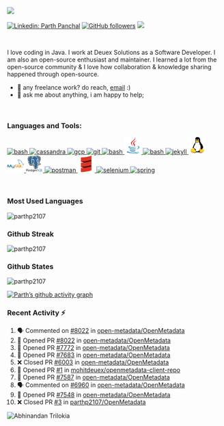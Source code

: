 [//]: # (### Hi there 👋)

<!--
**parthp2107/parthp2107** is a ✨ _special_ ✨ repository because its `README.md` (this file) appears on your GitHub profile.

Here are some ideas to get you started:

- 🔭 I’m currently working on ...
- 🌱 I’m currently learning ...
- 👯 I’m looking to collaborate on ...
- 🤔 I’m looking for help with ...
- 💬 Ask me about ...
- 📫 How to reach me: ...
- 😄 Pronouns: ...
- ⚡ Fun fact: ...
-->

[//]: # (<p align="center"><img alt="GIF" src="https://github.com/abhisheknaiidu/abhisheknaiidu/blob/master/code.gif?raw=true"/></p>)
<br />
<p align="left"><img src="https://readme-typing-svg.herokuapp.com?color=%696969&size=24&width=500&height=36&lines=Hey+%F0%9F%91%8B+This+is+Parth+Panchal;Software+Engineer+%F0%9F%A7%91%E2%80%8D%F0%9F%92%BB;OpenSource+Contributor+%F0%9F%91%A8%F0%9F%8F%BB%E2%80%8D%F0%9F%92%BB;Tech+Lover"/></p>

[![Linkedin: Parth Panchal](https://img.shields.io/badge/-Parth_Panchal-blue?style=flat-square&logo=Linkedin&logoColor=white&link=https://www.linkedin.com/in/parth-panchal-687682195/)](https://www.linkedin.com/in/parth-panchal-687682195/)
[![GitHub followers](https://img.shields.io/github/followers/parthp2107?label=Follow&style=social)](https://github.com/parthp2107)
![](https://visitor-badge.glitch.me/badge?page_id=parthp2107)

<br />

I love coding in Java. I work at Deuex Solutions as a Software Developer.
I am also an open-source enthusiast and maintainer. I learned a lot from the open-source community & I love how collaboration & knowledge sharing happened through open-source.

- 💼 any freelance work? do reach, [email](mailto:p.parth2107@gmail.com) :)
- 💬 ask me about anything, i am happy to help;

<br />

### **Languages and Tools:**

[//]: # (<p align="left"> <a href="https://getbootstrap.com" target="_blank" rel="noreferrer"> <img src="https://www.vectorlogo.zone/logos/java/java-horizontal.svg" alt="bootstrap" width="100" height="40"/> </a> <a href="https://www.w3schools.com/css/" target="_blank" rel="noreferrer"> <img src="https://raw.githubusercontent.com/devicons/devicon/master/icons/css3/css3-original-wordmark.svg" alt="css3" width="50" height="50"/> </a> <a href="https://expressjs.com" target="_blank" rel="noreferrer"> <img src="https://www.vectorlogo.zone/logos/expressjs/expressjs-icon.svg" alt="express" width="50" height="50"/> </a> <a href="https://git-scm.com/" target="_blank" rel="noreferrer"> <img src="https://www.vectorlogo.zone/logos/git-scm/git-scm-icon.svg" alt="git" width="50" height="50"/> </a> <a href="https://www.w3.org/html/" target="_blank" rel="noreferrer"> <img src="https://raw.githubusercontent.com/devicons/devicon/master/icons/html5/html5-original-wordmark.svg" alt="html5" width="50" height="50"/> </a> <a href="https://developer.mozilla.org/en-US/docs/Web/JavaScript" target="_blank" rel="noreferrer"> <img src="https://raw.githubusercontent.com/devicons/devicon/master/icons/javascript/javascript-original.svg" alt="javascript" width="50" height="50"/> </a> <a href="https://jestjs.io" target="_blank" rel="noreferrer"> <img src="https://www.vectorlogo.zone/logos/jestjsio/jestjsio-icon.svg" alt="jest" width="50" height="50"/> </a> <a href="https://www.mongodb.com/" target="_blank" rel="noreferrer"> <img src="https://raw.githubusercontent.com/devicons/devicon/master/icons/mongodb/mongodb-original-wordmark.svg" alt="mongodb" width="50" height="50"/> </a> <a href="https://www.mysql.com/" target="_blank" rel="noreferrer"> <img src="https://raw.githubusercontent.com/devicons/devicon/master/icons/mysql/mysql-original-wordmark.svg" alt="mysql" width="50" height="50"/> </a> <a href="https://nodejs.org" target="_blank" rel="noreferrer"> <img src="https://www.vectorlogo.zone/logos/nodejs/nodejs-icon.svg" alt="nodejs" width="50" height="50"/> </a> <a href="https://reactjs.org/" target="_blank" rel="noreferrer"> <img src="https://raw.githubusercontent.com/devicons/devicon/master/icons/react/react-original-wordmark.svg" alt="react" width="50" height="50"/> </a> <a href="https://sass-lang.com" target="_blank" rel="noreferrer"> <img src="https://raw.githubusercontent.com/devicons/devicon/master/icons/sass/sass-original.svg" alt="sass" width="50" height="50"/> </a> <a href="https://tailwindcss.com/" target="_blank" rel="noreferrer"> <img src="https://www.vectorlogo.zone/logos/tailwindcss/tailwindcss-icon.svg" alt="tailwind" width="50" height="50"/> </a> <a href="https://www.typescriptlang.org/" target="_blank" rel="noreferrer"> <img src="https://raw.githubusercontent.com/devicons/devicon/master/icons/typescript/typescript-original.svg" alt="typescript" width="50" height="50"/> </a> </p>)
<p align="left"> <a href="https://www.gnu.org/software/bash/" target="_blank" rel="noreferrer"> <img src="https://www.vectorlogo.zone/logos/gnu_bash/gnu_bash-icon.svg" alt="bash" width="40" height="40"/> </a> <a href="https://cassandra.apache.org/" target="_blank" rel="noreferrer"> <img src="https://www.vectorlogo.zone/logos/apache_cassandra/apache_cassandra-icon.svg" alt="cassandra" width="40" height="40"/> </a> <a href="https://cloud.google.com" target="_blank" rel="noreferrer"> <img src="https://www.vectorlogo.zone/logos/google_cloud/google_cloud-icon.svg" alt="gcp" width="40" height="40"/> </a> <a href="https://git-scm.com/" target="_blank" rel="noreferrer"> <img src="https://www.vectorlogo.zone/logos/git-scm/git-scm-icon.svg" alt="git" width="40" height="40"/> </a> <a href="https://www.gitbook.com/" target="_blank" rel="noreferrer"> <img src="https://www.vectorlogo.zone/logos/gitbook/gitbook-icon.svg" alt="bash" width="40" height="40"/> </a> <a href="https://www.java.com" target="_blank" rel="noreferrer"> <img src="https://raw.githubusercontent.com/devicons/devicon/master/icons/java/java-original.svg" alt="java" width="40" height="40"/> </a> <a href="https://www.atlassian.com/software/jira?&aceid=&adposition=&adgroup=93058444980&campaign=9124878606&creative=542638212437&device=c&keyword=jira&matchtype=e&network=g&placement=&ds_kids=p51242181056&ds_e=GOOGLE&ds_eid=700000001558501&ds_e1=GOOGLE&gclid=CjwKCAjw7IeUBhBbEiwADhiEMbJVH3coyGs9vyrb2pwRNi_dBiWdi0xUOkldysrALupPMBdq_lQgGxoC0UwQAvD_BwE&gclsrc=aw.ds" target="_blank" rel="noreferrer"> <img src="https://www.vectorlogo.zone/logos/atlassian_jira/atlassian_jira-icon.svg" alt="bash" width="40" height="40"/> </a> <a href="https://jekyllrb.com/" target="_blank" rel="noreferrer"> <img src="https://www.vectorlogo.zone/logos/jekyllrb/jekyllrb-icon.svg" alt="jekyll" width="40" height="40"/> </a> <a href="https://www.linux.org/" target="_blank" rel="noreferrer"> <img src="https://raw.githubusercontent.com/devicons/devicon/master/icons/linux/linux-original.svg" alt="linux" width="40" height="40"/> </a> <a href="https://www.mysql.com/" target="_blank" rel="noreferrer"> <img src="https://raw.githubusercontent.com/devicons/devicon/master/icons/mysql/mysql-original-wordmark.svg" alt="mysql" width="40" height="40"/> </a> <a href="https://www.postgresql.org" target="_blank" rel="noreferrer"> <img src="https://raw.githubusercontent.com/devicons/devicon/master/icons/postgresql/postgresql-original-wordmark.svg" alt="postgresql" width="40" height="40"/> </a> <a href="https://postman.com" target="_blank" rel="noreferrer"> <img src="https://www.vectorlogo.zone/logos/getpostman/getpostman-icon.svg" alt="postman" width="40" height="40"/> </a> <a href="https://www.scala-lang.org" target="_blank" rel="noreferrer"> <img src="https://raw.githubusercontent.com/devicons/devicon/master/icons/scala/scala-original.svg" alt="scala" width="40" height="40"/> </a> <a href="https://www.selenium.dev" target="_blank" rel="noreferrer"> <img src="https://raw.githubusercontent.com/detain/svg-logos/780f25886640cef088af994181646db2f6b1a3f8/svg/selenium-logo.svg" alt="selenium" width="40" height="40"/> </a> <a href="https://spring.io/" target="_blank" rel="noreferrer"> <img src="https://www.vectorlogo.zone/logos/springio/springio-icon.svg" alt="spring" width="40" height="40"/> </a> </p>


<br />

### **Most Used Languages**

<p><img src="https://github-readme-stats.vercel.app/api/top-langs?username=parthp2107&show_icons=true&locale=en" alt="parthp2107" /></p>

### **Github Streak**

<p><img src="https://github-readme-streak-stats.herokuapp.com/?user=parthp2107&" alt="parthp2107" /></p>

### **Github States**

<p><img src="https://github-readme-stats.vercel.app/api?username=parthp2107&show_icons=true&locale=en" alt="parthp2107" /></p>

[![Parth’s github activity graph](https://activity-graph.herokuapp.com/graph?username=parthp2107&theme=nord)](https://github.com/parthp2107)

### **Recent Activity :zap:**

<!--START_SECTION:activity-->   
1. 🗣 Commented on [#8022](https://github.com/open-metadata/OpenMetadata/issues/8022) in [open-metadata/OpenMetadata](https://github.com/open-metadata/OpenMetadata)
2. 💪 Opened PR [#8022](https://github.com/open-metadata/OpenMetadata/pull/8022) in [open-metadata/OpenMetadata](https://github.com/open-metadata/OpenMetadata)
3. 💪 Opened PR [#7772](https://github.com/open-metadata/OpenMetadata/pull/7772) in [open-metadata/OpenMetadata](https://github.com/open-metadata/OpenMetadata)
4. 💪 Opened PR [#7683](https://github.com/open-metadata/OpenMetadata/pull/7683) in [open-metadata/OpenMetadata](https://github.com/open-metadata/OpenMetadata)
5. ❌ Closed PR [#6003](https://github.com/open-metadata/OpenMetadata/pull/6003) in [open-metadata/OpenMetadata](https://github.com/open-metadata/OpenMetadata)
6. 💪 Opened PR [#1](https://github.com/mohitdeuex/openmetadata-client-repo/pull/1) in [mohitdeuex/openmetadata-client-repo](https://github.com/mohitdeuex/openmetadata-client-repo)
7. 💪 Opened PR [#7587](https://github.com/open-metadata/OpenMetadata/pull/7587) in [open-metadata/OpenMetadata](https://github.com/open-metadata/OpenMetadata)
8. 🗣 Commented on [#6960](https://github.com/open-metadata/OpenMetadata/issues/6960) in [open-metadata/OpenMetadata](https://github.com/open-metadata/OpenMetadata)
9. 💪 Opened PR [#7548](https://github.com/open-metadata/OpenMetadata/pull/7548) in [open-metadata/OpenMetadata](https://github.com/open-metadata/OpenMetadata)
10. ❌ Closed PR [#3](https://github.com/parthp2107/OpenMetadata/pull/3) in [parthp2107/OpenMetadata](https://github.com/parthp2107/OpenMetadata)
<!--END_SECTION:activity-->

<p>

![Abhinandan Trilokia](https://raw.githubusercontent.com/Trilokia/Trilokia/379277808c61ef204768a61bbc5d25bc7798ccf1/bottom_header.svg)
<br>
</p>